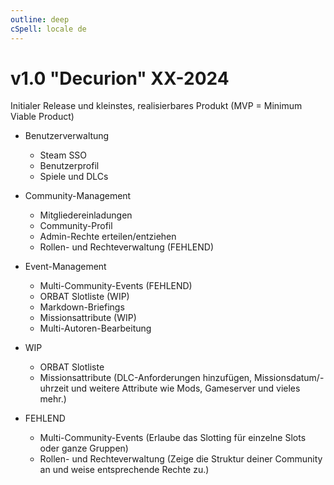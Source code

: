```yaml
---
outline: deep
cSpell: locale de
---
```


# v1.0 "Decurion" XX-2024

Initialer Release und kleinstes, realisierbares Produkt (MVP = Minimum Viable Product)

- Benutzerverwaltung
  - Steam SSO
  - Benutzerprofil
  - Spiele und DLCs
- Community-Management
  - Mitgliedereinladungen
  - Community-Profil
  - Admin-Rechte erteilen/entziehen
  - Rollen- und Rechteverwaltung (FEHLEND)
- Event-Management
  - Multi-Community-Events (FEHLEND)
  - ORBAT Slotliste (WIP)
  - Markdown-Briefings
  - Missionsattribute (WIP)
  - Multi-Autoren-Bearbeitung

- WIP
  - ORBAT Slotliste
  - Missionsattribute (DLC-Anforderungen hinzufügen, Missionsdatum/-uhrzeit und weitere Attribute wie  Mods, Gameserver und vieles mehr.)

- FEHLEND
  - Multi-Community-Events (Erlaube das Slotting für einzelne Slots oder ganze Gruppen)
  - Rollen- und Rechteverwaltung (Zeige die Struktur deiner Community an und weise entsprechende Rechte zu.)
  